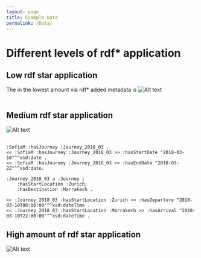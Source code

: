 ```yaml
---
layout: page
title: Example Data
permalink: /Data/
---
```


# Different levels of rdf* application

## Low rdf star application
The in the lowest amount via rdf* added metadata is
![Alt text](images/rdf_LEVELS_v4_2310302.png)
</br>
</br>

## Medium rdf star application
![Alt text](images/rdf_LEVELS_v4_2310303.png)
</br>
</br>

````
:SofiaM :hasJourney :Journey_2018_03 .
<< :SofiaM :hasJourney :Journey_2018_03 >> :hasStartDate "2018-03-10"^^xsd:date .
<< :SofiaM :hasJourney :Journey_2018_03 >> :hasEndDate "2018-03-22"^^xsd:date.

:Journey_2018_03 a :Journey ;
    :hasStartLocation :Zurich;
    :hasDestination :Marrakech .

<< :Journey_2018_03 :hasStartLocation :Zurich >> :hasDeparture "2018-03-10T08:00:00"^^xsd:dateTime .
<< :Journey_2018_03 :hasStartLocation :Marrakech >> :hasArrival "2018-03-10T22:00:00"^^xsd:dateTime .

````


## High amount of rdf star application
![Alt text](images/rdf_LEVELS_v4_2310304.png)
